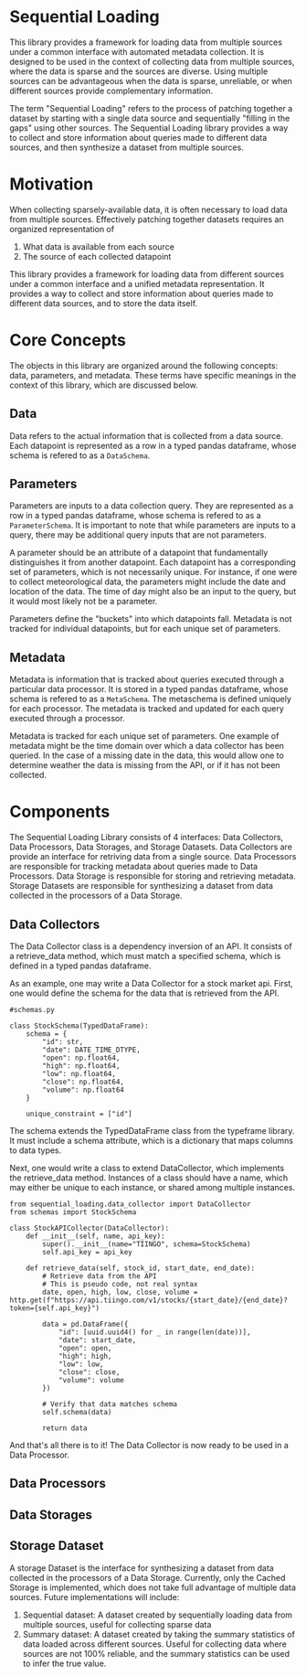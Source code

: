 # Sequential Loading

This library provides a framework for loading data from multiple sources under a common interface with automated metadata collection. It is designed to be used in the context of collecting data from multiple sources, where the data is sparse and the sources are diverse. Using multiple sources can be advantageous when the data is sparse, unreliable, or when different sources provide complementary information.

The term "Sequential Loading" refers to the process of patching together a dataset by starting with a single data source and sequentially "filling in the gaps" using other sources. The Sequential Loading library provides a way to collect and store information about queries made to different data sources, and then synthesize a dataset from multiple sources.

# Motivation
When collecting sparsely-available data, it is often necessary to load data from multiple sources. Effectively patching together datasets requires an organized representation of 

1. What data is available from each source
2. The source of each collected datapoint

This library provides a framework for loading data from different sources under a common interface and a unified metadata representation. It provides a way to collect and store information about queries made to different data sources, and to store the data itself.

# Core Concepts

The objects in this library are organized around the following concepts: data, parameters, and metadata. These terms have specific meanings in the context of this library, which are discussed below.

## Data

Data refers to the actual information that is collected from a data source. Each datapoint is represented as a row in a typed pandas dataframe, whose schema is refered to as a `DataSchema`.

## Parameters

Parameters are inputs to a data collection query. They are represented as a row in a typed pandas dataframe, whose schema is refered to as a `ParameterSchema`. It is important to note that while parameters are inputs to a query, there may be additional query inputs that are not parameters.

A parameter should be an attribute of a datapoint that fundamentally distinguishes it from another datapoint. Each datapoint has a corresponding set of parameters, which is not necessarily unique. For instance, if one were to collect meteorological data, the parameters might include the date and location of the data. The time of day might also be an input to the query, but it would most likely not be a parameter.

Parameters define the "buckets" into which datapoints fall. Metadata is not tracked for individual datapoints, but for each unique set of parameters.

## Metadata

Metadata is information that is tracked about queries executed through a particular data processor. It is stored in a typed pandas dataframe, whose schema is refered to as a `MetaSchema`. The metaschema is defined uniquely for each processor. The metadata is tracked and updated for each query executed through a processor.

Metadata is tracked for each unique set of parameters. One example of metadata might be the time domain over which a data collector has been queried. In the case of a missing date in the data, this would allow one to determine weather the data is missing from the API, or if it has not been collected.


# Components
The Sequential Loading Library consists of 4 interfaces: Data Collectors, Data Processors, Data Storages, and Storage Datasets. Data Collectors are provide an interface for retriving data from a single source. Data Processors are responsible for tracking metadata about queries made to Data Processors. Data Storage is responsible for storing and retrieving metadata. Storage Datasets are responsible for synthesizing a dataset from data collected in the processors of a Data Storage.

## Data Collectors

The Data Collector class is a dependency inversion of an API. It consists of a retrieve_data method, which must match a specified schema, which is defined in a typed pandas dataframe.

As an example, one may write a Data Collector for a stock market api. First, one would define the schema for the data that is retrieved from the API.

```
#schemas.py

class StockSchema(TypedDataFrame):
    schema = {
        "id": str,
        "date": DATE_TIME_DTYPE,
        "open": np.float64,
        "high": np.float64,
        "low": np.float64,
        "close": np.float64,
        "volume": np.float64
    }

    unique_constraint = ["id"]
```

The schema extends the TypedDataFrame class from the typeframe library. It must include a schema attribute, which is a dictionary that maps columns to data types.

Next, one would write a class to extend DataCollector, which implements the retrieve_data method. Instances of a class should have a name, which may either be unique to each instance, or shared among multiple instances.

```
from sequential_loading.data_collector import DataCollector
from schemas import StockSchema

class StockAPICollector(DataCollector):
    def __init__(self, name, api_key):
        super().__init__(name="TIINGO", schema=StockSchema)
        self.api_key = api_key

    def retrieve_data(self, stock_id, start_date, end_date):
        # Retrieve data from the API
        # This is pseudo code, not real syntax
        date, open, high, low, close, volume = http.get(f"https://api.tiingo.com/v1/stocks/{start_date}/{end_date}?token={self.api_key}")

        data = pd.DataFrame({
            "id": [uuid.uuid4() for _ in range(len(date))],
            "date": start_date,
            "open": open,
            "high": high,
            "low": low,
            "close": close,
            "volume": volume
        })

        # Verify that data matches schema
        self.schema(data)

        return data
```

And that's all there is to it! The Data Collector is now ready to be used in a Data Processor.

## Data Processors

## Data Storages

## Storage Dataset

A storage Dataset is the interface for synthesizing a dataset from data collected in the processors of a Data Storage. Currently, only the Cached Storage is implemented, which does not take full advantage of multiple data sources. Future implementations will include:

1. Sequential dataset: A dataset created by sequentially loading data from multiple sources, useful for collecting sparse data
2. Summary dataset: A dataset created by taking the summary statistics of data loaded across different sources. Useful for collecting data where sources are not 100% reliable, and the summary statistics can be used to infer the true value.